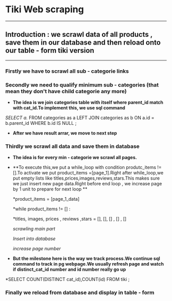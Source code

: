 # Tiki Web scraping
---
## Introduction : we scrawl data of all products , save them in our database and then reload onto our table - form tiki version
---
### Firstly we have to scrawl all sub - categorie links

### Secondly we need to qualify minimum sub - categories (that mean they don't have child categorie any more)

- **The idea is we join categories table with itself where parent_id match with cat_id.To implement this, we use sql command**
 
 *SELECT a.* FROM categories as a LEFT JOIN categories as b ON a.id = b.parent_id WHERE b.id IS NULL ;

- **After we have result arrar, we move to next step**

### Thirdly we scrawl all data and save them in database
- **The idea is for every min - categorie we scrawl all pages.**
- **To execute this,we put a while_loop with condition produtc_items != [].To activate we put product_items =[page_1].Right after while_loop,we put empty lists like titles,prices,images,reviews,stars.This makes sure we just insert new page data.Right before end loop , we increase page by 1 unit to prepare for next loop **

    *product_items = [page_1_data]
    
    *while product_items != [] :
    
    *titles, images, prices , reviews ,stars = [], [], [] , [] , []
    
    *scrawling main part*
    
    *Insert into database*
    
    *increase page number*
    
- **But the milestone here is the way we track process.We continue sql command to track in pg webpage.We usually refresh page and watch if distinct_cat_id number and id number really go up**

 *SELECT COUNT(DISTINCT cat_id),COUNT(id) FROM tiki ;

### Finally we reload from database and display in table - form 
